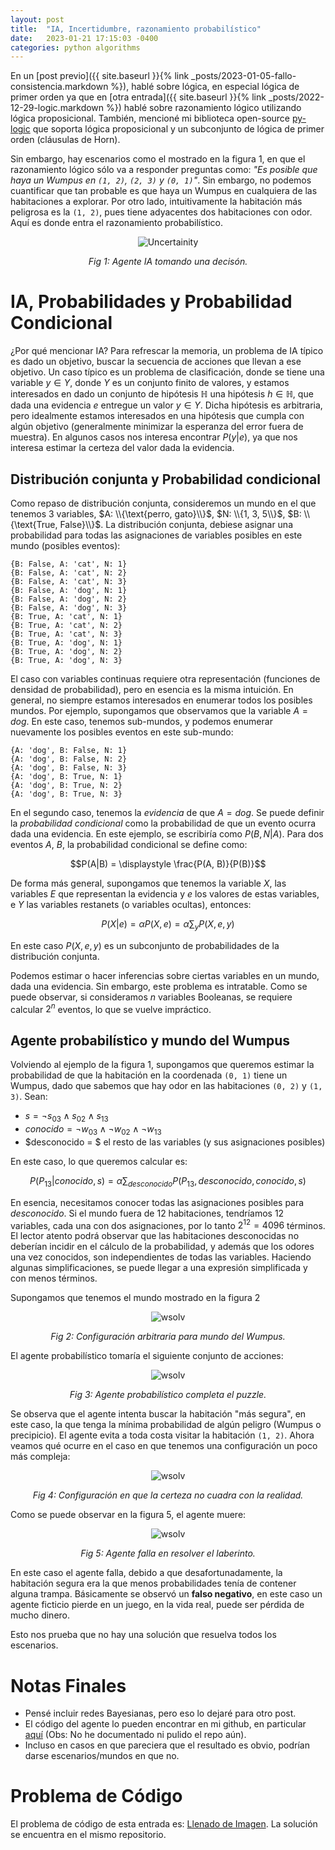 ```yaml
---
layout: post
title:  "IA, Incertidumbre, razonamiento probabilístico"
date:   2023-01-21 17:15:03 -0400
categories: python algorithms
---
```

En un [post previo]({{ site.baseurl }}{% link _posts/2023-01-05-fallo-consistencia.markdown %}), hablé sobre lógica, en especial lógica de primer orden ya que en [otra entrada]({{ site.baseurl }}{% link _posts/2022-12-29-logic.markdown %}) hablé sobre razonamiento lógico utilizando lógica proposicional. También, mencioné mi biblioteca open-source [py-logic](https://github.com/dpalmasan/py-logic) que soporta lógica proposicional y un subconjunto de lógica de primer orden (cláusulas de Horn).

Sin embargo, hay escenarios como el mostrado en la figura 1, en que el razonamiento lógico sólo va a responder preguntas como: _"Es posible que haya un Wumpus en `(1, 2)`, `(2, 3)` y `(0, 1)`"_. Sin embargo, no podemos cuantificar que tan probable es que haya un Wumpus en cualquiera de las habitaciones a explorar. Por otro lado, intuitivamente la habitación más peligrosa es la `(1, 2)`, pues tiene adyacentes dos habitaciones con odor. Aquí es donde entra el razonamiento probabilístico. 

<div align="center">

![Uncertainity](https://gist.githubusercontent.com/dpalmasan/103d61ae06cfd3e7dee7888b391c1792/raw/9a570e812a9d055f1ca27beefafa7bb83a5652af/wumpus-evidence-example.png)

_Fig 1: Agente IA tomando una decisón._

</div>

# IA, Probabilidades y Probabilidad Condicional

¿Por qué mencionar IA? Para refrescar la memoria, un problema de IA típico es dado un objetivo, buscar la secuencia de acciones que llevan a ese objetivo. Un caso típico es un problema de clasificación, donde se tiene una variable $y \in Y$, donde $Y$ es un conjunto finito de valores, y estamos interesados en dado un conjunto de hipótesis $\mathbb{H}$ una hipótesis $h \in \mathbb{H}$, que dada una evidencia $e$ entregue un valor $y \in Y$. Dicha hipótesis es arbitraria, pero idealmente estamos interesados en una hipótesis que cumpla con algún objetivo (generalmente minimizar la esperanza del error fuera de muestra). En algunos casos nos interesa encontrar $P(y|e)$, ya que nos interesa estimar la certeza del valor dada la evidencia.

## Distribución conjunta y Probabilidad condicional

Como repaso de distribución conjunta, consideremos un mundo en el que tenemos 3 variables, $A: \\{\text{perro, gato}\\}$, $N: \\{1, 3, 5\\}$, $B: \\{\text{True, False}\\}$. La distribución conjunta, debiese asignar una probabilidad para todas las asignaciones de variables posibles en este mundo (posibles eventos):

```
{B: False, A: 'cat', N: 1}
{B: False, A: 'cat', N: 2}
{B: False, A: 'cat', N: 3}
{B: False, A: 'dog', N: 1}
{B: False, A: 'dog', N: 2}
{B: False, A: 'dog', N: 3}
{B: True, A: 'cat', N: 1}
{B: True, A: 'cat', N: 2}
{B: True, A: 'cat', N: 3}
{B: True, A: 'dog', N: 1}
{B: True, A: 'dog', N: 2}
{B: True, A: 'dog', N: 3}
```

El caso con variables continuas requiere otra representación (funciones de densidad de probabilidad), pero en esencia es la misma intuición. En general, no siempre estamos interesados en enumerar todos los posibles mundos. Por ejemplo, supongamos que observamos que la variable $A = dog$. En este caso, tenemos sub-mundos, y podemos enumerar nuevamente los posibles eventos en este sub-mundo:

```
{A: 'dog', B: False, N: 1}
{A: 'dog', B: False, N: 2}
{A: 'dog', B: False, N: 3}
{A: 'dog', B: True, N: 1}
{A: 'dog', B: True, N: 2}
{A: 'dog', B: True, N: 3}
```

En el segundo caso, tenemos la _evidencia_ de que $A = dog$. Se puede definir la _probabilidad condicional_ como la probabilidad de que un evento ocurra dada una evidencia. En este ejemplo, se escribiría como $P(B, N| A)$. Para dos eventos $A$, $B$, la probabilidad condicional se define como:

$$P(A|B) = \displaystyle \frac{P(A, B)}{P(B)}$$

De forma más general, supongamos que tenemos la variable $X$, las variables $E$ que representan la evidencia y $e$ los valores de estas variables, e $Y$ las variables restanets (o variables ocultas), entonces:

$$P(X|e) = \alpha P(X, e) = \alpha \sum_y P(X, e, y)$$

En este caso $P(X, e, y)$ es un subconjunto de probabilidades de la distribución conjunta.

Podemos estimar o hacer inferencias sobre ciertas variables en un mundo, dada una evidencia. Sin embargo, este problema es intratable. Como se puede observar, si consideramos $n$ variables Booleanas, se requiere calcular $2^n$ eventos, lo que se vuelve impráctico.

## Agente probabilístico y mundo del Wumpus

Volviendo al ejemplo de la figura 1, supongamos que queremos estimar la probabilidad de que la habitación en la coordenada `(0, 1)` tiene un Wumpus, dado que sabemos que hay odor en las habitaciones `(0, 2)` y `(1, 3)`. Sean: 

* $s = \neg s_{03} \land s_{02} \land s_{13}$
* $conocido = \neg w_{03} \land \neg w_{02} \land \neg w_{13}$
* $desconocido = $ el resto de las variables (y sus asignaciones posibles)

En este caso, lo que queremos calcular es:

$$P(P_{13} | conocido, s) = \alpha \sum_{desconocido} P(P_{13}, desconocido, conocido, s)$$

En esencia, necesitamos conocer todas las asignaciones posibles para $desconocido$. Si el mundo fuera de 12 habitaciones, tendríamos 12 variables, cada una con dos asignaciones, por lo tanto $2^{12} = 4096$ términos. El lector atento podrá observar que las habitaciones desconocidas no deberían incidir en el cálculo de la probabilidad, y además que los odores una vez conocidos, son independientes de todas las variables. Haciendo algunas simplificaciones, se puede llegar a una expresión simplificada y con menos términos.

Supongamos que tenemos el mundo mostrado en la figura 2

<div align="center">

![wsolv](https://gist.githubusercontent.com/dpalmasan/103d61ae06cfd3e7dee7888b391c1792/raw/9a570e812a9d055f1ca27beefafa7bb83a5652af/wumpus-prob-solvable.png)

_Fig 2: Configuración arbitraria para mundo del Wumpus._

</div>

El agente probabilístico tomaría el siguiente conjunto de acciones:


<div align="center">

![wsolv](https://gist.githubusercontent.com/dpalmasan/103d61ae06cfd3e7dee7888b391c1792/raw/f8ddbb114528741199a24aa73302411029cba820/wumpus-succ.gif)

_Fig 3: Agente probabilístico completa el puzzle._

</div>

Se observa que el agente intenta buscar la habitación "más segura", en este caso, la que tenga la mínima probabilidad de algún peligro (Wumpus o precipicio). El agente evita a toda costa visitar la habitación `(1, 2)`. Ahora veamos qué ocurre en el caso en que tenemos una configuración un poco más compleja:

<div align="center">

![wsolv](https://gist.githubusercontent.com/dpalmasan/103d61ae06cfd3e7dee7888b391c1792/raw/f8ddbb114528741199a24aa73302411029cba820/wumpus-nonprob-solvable.png)

_Fig 4: Configuración en que la certeza no cuadra con la realidad._

</div>

Como se puede observar en la figura 5, el agente muere:

<div align="center">

![wsolv](https://gist.githubusercontent.com/dpalmasan/103d61ae06cfd3e7dee7888b391c1792/raw/f8ddbb114528741199a24aa73302411029cba820/wumpus-fail.gif)

_Fig 5: Agente falla en resolver el laberinto._

</div>

En este caso el agente falla, debido a que desafortunadamente, la habitación segura era la que menos probabilidades tenía de contener alguna trampa. Básicamente se observó un __falso negativo__, en este caso un agente ficticio pierde en un juego, en la vida real, puede ser pérdida de mucho dinero.

Esto nos prueba que no hay una solución que resuelva todos los escenarios.

# Notas Finales

* Pensé incluir redes Bayesianas, pero eso lo dejaré para otro post.
* El código del agente lo pueden encontrar en mi github, en particular [aquí](https://github.com/dpalmasan/wumpus-ai/blob/main/player.py#L226) (Obs: No he documentado ni pulido el repo aún).
* Incluso en casos en que pareciera que el resultado es obvio, podrían darse escenarios/mundos en que no.

# Problema de Código

El problema de código de esta entrada es: [Llenado de Imagen](https://github.com/dpalmasan/code-challenges/issues/33). La solución se encuentra en el mismo repositorio.
